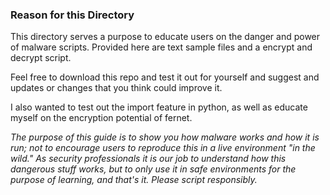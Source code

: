 ### Reason for this Directory 

This directory serves a purpose to educate users on the danger and power of malware scripts. Provided here are text sample files and a encrypt and decrypt script.

Feel free to download this repo and test it out for yourself and suggest and updates or changes that you think could improve it.

I also wanted to test out the import feature in python, as well as educate myself on the encryption potential of fernet.

*The purpose of this guide is to show you how malware works and how it is run; not to encourage users to reproduce this in a live environment "in the wild." As security professionals it is our job to understand how this dangerous stuff works, but to only use it in safe environments for the purpose of learning, and that's it. Please script responsibly.*
